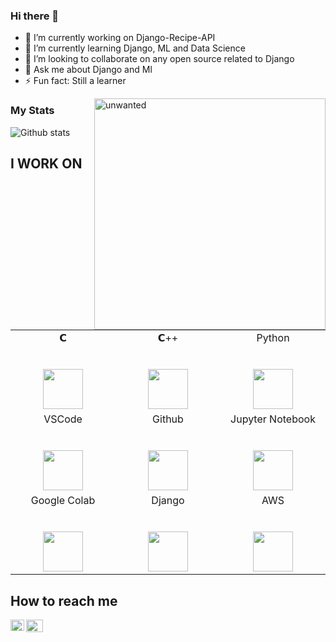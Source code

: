 ### Hi there 👋

<!--
**memetics19/memetics19** is a ✨ _special_ ✨ repository because its `README.md` (this file) appears on your GitHub profile.
-->


- 🔭 I’m currently working on Django-Recipe-API
- 🌱 I’m currently learning Django, ML and Data Science
- 👯 I’m looking to collaborate on  any open source related to Django
- 💬 Ask me about Django and Ml
- ⚡ Fun fact: Still a learner 

<img align="right" alt="unwanted"  width="370px" src="https://github.com/memetics19/memetics19/undraw_working_from_anywhere_ub67.svg" />


### My Stats
![Github stats](https://github-readme-stats.vercel.app/api?username=memetics19&show_icons=true&hide_border=true)
## I WORK ON

<table>
  <tbody>
    <tr valign="top">
      <td width="25%" align="center">
        <span>𝗖</span><br><br><br>
        <img height="64px" src="https://cdn.svgporn.com/logos/c.svg">
      </td>
      <td width="25%" align="center">
        <span>𝗖++</span><br><br><br>
        <img height="64px" src="https://upload.wikimedia.org/wikipedia/commons/thumb/1/18/ISO_C%2B%2B_Logo.svg/800px-ISO_C%2B%2B_Logo.svg.png">
      </td>
      <td width="25%" align="center">
        <span>Python</span><br><br><br>
        <img height="64px" src="https://cdn.svgporn.com/logos/python.svg">
      </td>
    </tr>
    <tr valign="top">
      <td width="25%" align="center">
        <span>VSCode</span><br><br><br>
        <img height="64px" src="https://cdn.worldvectorlogo.com/logos/visual-studio-code-1.svg">
      </td>
      <td width="25%" align="center">
        <span>Github</span><br><br><br>
        <img height="64px" src="https://image.flaticon.com/icons/svg/25/25231.svg">
      </td>
       <td width="25%" align="center">
        <span>Jupyter Notebook</span><br><br><br>
        <img height="64px" src="https://upload.wikimedia.org/wikipedia/commons/thumb/3/38/Jupyter_logo.svg/518px-Jupyter_logo.svg.png">
      </td>
    </tr>
    <tr valign="top">
      <td width="25%" align="center">
        <span>Google Colab</span><br><br><br>
        <img height="64px" src="https://learnworthy.net/wp-content/uploads/2020/02/Getting-the-most-out-of-Google-Colab-1280x720.png">
      </td>
      <td width="25%" align="center">
        <span>Django</span><br><br><br>
        <img height="64px" src="https://upload.wikimedia.org/wikipedia/commons/thumb/7/75/Django_logo.svg/390px-Django_logo.svg.png">
      </td>
        <td width="25%" align="center">
        <span>AWS</span><br><br><br>
        <img height="64px" src="https://upload.wikimedia.org/wikipedia/commons/thumb/9/93/Amazon_Web_Services_Logo.svg/768px-Amazon_Web_Services_Logo.svg.png">
      </td>
    </tr>
  </tbody>
</table>

## How to reach me
<a href="https://www.linkedin.com/in/shreeda-bhat-ab3543172/">
  <img align="left" alt="Shreeda's LinkdeIN" width="22px" height="18px" src="https://cdn.jsdelivr.net/npm/simple-icons@v3/icons/linkedin.svg" />
</a>

 <a href="https://twitter.com/bhat_shreeda">
  <img align="left" alt="Shreeda's Twitter" width="27px" height="20px" src="https://img.icons8.com/fluent/48/000000/twitter.png"/>
</a>
</br>



